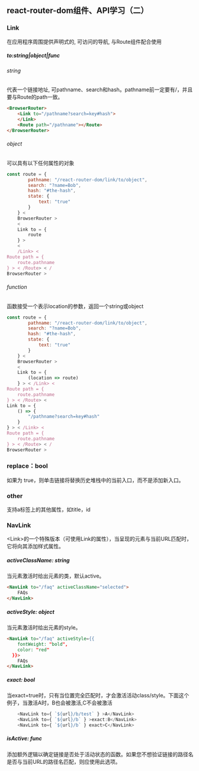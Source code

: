 ## react-router-dom组件、API学习（二）

### Link

在应用程序周围提供声明式的, 可访问的导航, 与Route组件配合使用

##### to:string|object|func

###### string

代表一个链接地址, 可pathname、search和hash。pathname前一定要有/，并且要与Route的path一致。

``` Html
<BrowserRouter>
    <Link to="/pathname?search=key#hash">
    </Link>
    <Route path="/pathname"></Route>
</BrowserRouter>
```

###### object

可以具有以下任何属性的对象

``` Javascript
const route = {
        pathname: "/react-router-dom/link/to/object",
        search: "?name=Bob",
        hash: "#the-hash",
        state: {
            text: "true"
        }
    } <
    BrowserRouter >
    <
    Link to = {
        route
    } >
    <
    /Link> <
Route path = {
    route.pathname
} > < /Route> < /
BrowserRouter >
```

###### function

函数接受一个表示location的参数，返回一个string或object

``` Javascript
const route = {
        pathname: "/react-router-dom/link/to/object",
        search: "?name=Bob",
        hash: "#the-hash",
        state: {
            text: "true"
        }
    } <
    BrowserRouter >
    <
    Link to = {
        (location => route)
    } > < /Link> <
Route path = {
    route.pathname
} > < /Route> <
Link to = {
    () => {
        "/pathname?search=key#hash"
    }
} > < /Link> <
Route path = {
    route.pathname
} > < /Route> < /
BrowserRouter >
```

### replace：bool

如果为 true，则单击链接将替换历史堆栈中的当前入口，而不是添加新入口。

### other

支持a标签上的其他属性，如title，id 

### NavLink

\<Link>的一个特殊版本（可使用Link的属性），当呈现的元素与当前URL匹配时，它将向其添加样式属性。

##### activeClassName: string

当元素激活时给出元素的类，默认active。

``` html
<NavLink to="/faq" activeClassName="selected">
    FAQs
</NavLink>
```

##### activeStyle: object

当元素激活时给出元素的style。

``` html
<NavLink to="/faq" activeStyle={{
    fontWeight: "bold",
    color: "red"
  }}>
    FAQs
</NavLink>
```

##### exact: bool
当exact=true时，只有当位置完全匹配时，才会激活活动class/style。下面这个例子，当激活A时，B也会被激活,C不会被激活
``` Javascript
    <NavLink to={ `${url}/b/test` } >A</NavLink>
    <NavLink to={ `${url}/b` } >exact:B</NavLink>
    <NavLink to={ `${url}/b` } exact>C</NavLink>
```
##### isActive: func

添加额外逻辑以确定链接是否处于活动状态的函数。如果您不想验证链接的路径名是否与当前URL的路径名匹配，则应使用此选项。

